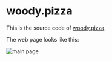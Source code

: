# woody.pizza

This is the source code of [woody.pizza](https://woody.pizza/).

The web page looks like this:

<img src="https://i.ibb.co/6b06g3V/cof-MO9-YHao.gif" alt="main page">
